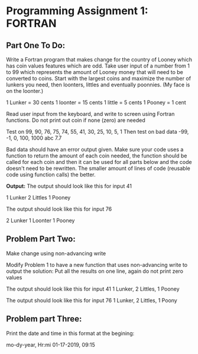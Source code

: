 # Programming Assignment 1: FORTRAN


## Part One To Do:
Write a Fortran program that makes change for the country of Looney which has coin values features which are odd. 
Take user input of a number from 1 to 99 which represents the amount of Looney money that will need to be converted to coins.
Start with the largest coins and maximize the number of lunkers you need, then loonters, littles and eventually poonnies. (My face is on the loonter.) 

  1 Lunker = 30 cents
  1 loonter = 15 cents
  1 little = 5 cents
  1 Pooney = 1 cent

Read user input from the keyboard, and write to screen using Fortran functions. 
Do not print out coin if none (zero) are needed

Test on 99, 90, 76, 75, 74, 55, 41, 30, 25, 10, 5, 1
Then test on bad data -99, -1, 0, 100, 1000 abc 7.7

Bad data should have an error output given. 
Make sure your code uses a function to return the amount of each coin needed, the function should be called for each coin and then it can be used for all parts below and the code doesn't need to be rewritten. The smaller amount of lines of code (reusable code using function calls) the better.

**Output:**
The output should look like this for input 41

  1 Lunker
  2 Littles
  1 Pooney

The output should look like this for input 76

  2 Lunker
  1 Loonter
  1 Pooney

## Problem Part Two:
Make change using non-advancing write

Modify Problem 1 to have a new function that uses non-advancing write to output the solution:
Put all the results on one line, again do not print zero values

The output should look like this for input 41
1 Lunker,  2 Littles, 1 Pooney

The output should look like this for input 76
1 Lunker, 2 Littles,  1 Poony

## Problem part Three:
Print the date and time in this format at the begining:

mo-dy-year, Hr:mi
01-17-2019, 09:15
